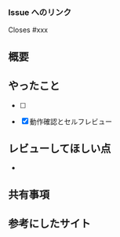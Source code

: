 ### Issue へのリンク

Closes #xxx

## 概要

## やったこと

- [ ]
- [x] 動作確認とセルフレビュー


## レビューしてほしい点

- 


## 共有事項

## 参考にしたサイト
